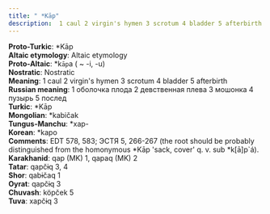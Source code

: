 ```yaml
---
title: " *Kāp"
description:  1 caul 2 virgin's hymen 3 scrotum 4 bladder 5 afterbirth
---
```


<strong>Proto-Turkic</strong>:  *Kāp<br>
<strong>Altaic etymology</strong>:  Altaic etymology<br>
<strong> Proto-Altaic</strong>:  *k`āp`a ( ~ -i, -u)<br>
<strong>Nostratic</strong>:  Nostratic<br>
<strong>Meaning</strong>:  1 caul 2 virgin's hymen 3 scrotum 4 bladder 5 afterbirth<br>
<strong>Russian meaning</strong>:  1 оболочка плода 2 девственная плева 3 мошонка 4 пузырь 5 послед<br>
<strong>Turkic</strong>:  *Kāp<br>
<strong>Mongolian</strong>:  *kabičak<br>
<strong>Tungus-Manchu</strong>:  *xap-<br>
<strong>Korean</strong>:  *kapo<br>
<strong>Comments</strong>:  EDT 578, 583; ЭСТЯ 5, 266-267 (the root should be probably distinguished from the homonymous *Kāp 'sack, cover' q. v. sub *k[ā]p`á).<br>
<strong>Karakhanid</strong>:  qap (MK) 1, qapaq (MK) 2<br>
<strong>Tatar</strong>:  qapčɨq 3, 4<br>
<strong>Shor</strong>:  qabɨčaq 1<br>
<strong>Oyrat</strong>:  qapčɨq 3<br>
<strong>Chuvash</strong>:  köpček 5<br>
<strong>Tuva</strong>:  xapčɨq 3<br>


